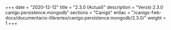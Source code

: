 +++
date        = "2020-12-12"
title       = "2.3.0 (Actual)"
description = "Versió 2.3.0 canigo.persistence.mongodb"
sections    = "Canigó"
enllac		= "/canigo-fwk-docs/documentacio-llibreries/canigo.persistence.mongodb/2.3.0/"
weight		= 1
+++
